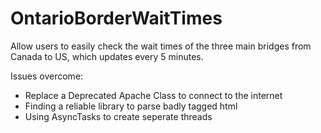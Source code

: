 # OntarioBorderWaitTimes
Allow users to easily check the wait times of the three main bridges from Canada to US, which updates every 5 minutes.

Issues overcome:
- Replace a Deprecated Apache Class to connect to the internet
- Finding a reliable library to parse badly tagged html
- Using AsyncTasks to create seperate threads
